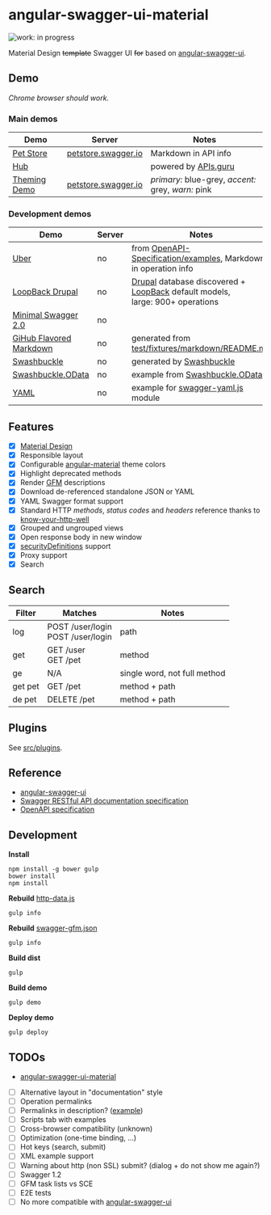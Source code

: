 # angular-swagger-ui-material

![work: in progress](https://img.shields.io/badge/work-in%20progress-orange.svg?style=flat)

Material Design ~~template~~ Swagger UI ~~for~~ based on [angular-swagger-ui](https://github.com/Orange-OpenSource/angular-swagger-ui).

## Demo

*Chrome browser should work.*

### Main demos

| Demo  | Server | Notes |
| --- | --- | --- |
| [Pet Store](http://darosh.github.io/angular-swagger-ui-material) | [petstore.swagger.io](http://petstore.swagger.io) | Markdown in API info |
| [Hub](http://darosh.github.io/angular-swagger-ui-material/hub/) | | powered by [APIs.guru](http://APIs.guru) |
| [Theming Demo](http://darosh.github.io/angular-swagger-ui-material/?primary=blue-grey&accent=grey&warn=pink) | [petstore.swagger.io](http://petstore.swagger.io) | *primary:* blue-grey, *accent:* grey, *warn:* pink |

### Development demos

| Demo  | Server | Notes |
| --- | --- | --- |
| [Uber](http://darosh.github.io/angular-swagger-ui-material/#?url=https://cdn.rawgit.com/OAI/OpenAPI-Specification/master/examples/v2.0/json/uber.json) | no | from [OpenAPI-Specification/examples](https://github.com/OAI/OpenAPI-Specification/blob/master/examples/v2.0/json/uber.json), Markdown in operation info |
| [LoopBack Drupal](http://darosh.github.io/angular-swagger-ui-material/#?url=http://darosh.github.io/angular-swagger-ui-material/swagger-drupal.json) | no | [Drupal](https://www.drupal.org/) database discovered + [LoopBack](http://loopback.io/) default models, <br> large: 900+ operations |
| [Minimal Swagger 2.0](http://darosh.github.io/angular-swagger-ui-material/#?url=http://darosh.github.io/angular-swagger-ui-material/swagger-minimal.json) | no | |
| [GiHub Flavored Markdown](http://darosh.github.io/angular-swagger-ui-material/#?url=http://darosh.github.io/angular-swagger-ui-material/swagger-gfm.json) | no | generated from [test/fixtures/markdown/README.md](https://github.com/darosh/angular-swagger-ui-material/blob/master/test/fixtures/markdown/README.md) |
| [Swashbuckle](http://darosh.github.io/angular-swagger-ui-material/#?url=http://darosh.github.io/angular-swagger-ui-material/swagger-swashbuckle.json) | no | generated by [Swashbuckle](https://github.com/domaindrivendev/Swashbuckle) |
| [Swashbuckle.OData](http://darosh.github.io/angular-swagger-ui-material/#?url=http://darosh.github.io/angular-swagger-ui-material/swagger-swashbuckle-odata.json) | no | example from [Swashbuckle.OData](https://github.com/rbeauchamp/Swashbuckle.OData) |
| [YAML](http://darosh.github.io/angular-swagger-ui-material/#?url=https://apis-guru.github.io/api-models/bbc.com/1.0.0/swagger.yaml) | no | example for [swagger-yaml.js](./src/plugins/before-load/yaml.js) module |

## Features

* [x] [Material Design](https://www.google.com/design/spec/material-design/introduction.html)
* [x] Responsible layout
* [x] Configurable [angular-material](https://material.angularjs.org) theme colors
* [x] Highlight deprecated methods
* [x] Render [GFM](https://help.github.com/articles/working-with-advanced-formatting/) descriptions
* [x] Download de-referenced standalone JSON or YAML
* [x] YAML Swagger format support
* [x] Standard HTTP *methods*, *status codes* and *headers* reference thanks to [know-your-http-well](https://github.com/for-GET/know-your-http-well)
* [x] Grouped and ungrouped views
* [x] Open response body in new window
* [x] [securityDefinitions](http://swagger.io/specification/#securityDefinitionsObject) support
* [x] Proxy support
* [x] Search

## Search

| Filter | Matches | Notes |
| --- | --- | --- |
| log | POST /user/login <br> POST /user/login| path |
| get | GET /user <br> GET /pet | method |
| ge | N/A | single word, not full method |
| get pet | GET /pet | method + path |
| de pet | DELETE /pet | method + path |

## Plugins

See [src/plugins](./src/plugins).

## Reference

* [angular-swagger-ui](https://github.com/Orange-OpenSource/angular-swagger-ui)
* [Swagger RESTful API documentation specification](http://swagger.io/specification/)
* [OpenAPI specification](https://github.com/OAI/OpenAPI-Specification)

## Development

**Install**

```shell
npm install -g bower gulp
bower install
npm install
```

**Rebuild** [http-data.js](./src/services/http-data.js)

```
gulp info
```

**Rebuild** [swagger-gfm.json](./test/fixtures/markdown/swagger-gfm.json)

```
gulp info
```

**Build dist**

```shell
gulp
```

**Build demo**

```shell
gulp demo
```

**Deploy demo**

```shell
gulp deploy
```

## TODOs

* [angular-swagger-ui-material](https://github.com/darosh/angular-swagger-ui-material/search?q=TODO&type=Code&utf8=%E2%9C%93)
* [ ] Alternative layout in "documentation" style
* [ ] Operation permalinks
* [ ] Permalinks in description? ([example](http://darosh.github.io/angular-swagger-ui-material/#?url=https:%2F%2Fapis-guru.github.io%2Fapi-models%2Fimport.io%2F1.0%2Fswagger.json))
* [ ] Scripts tab with examples
* [ ] Cross-browser compatibility (unknown)
* [ ] Optimization (one-time binding, &hellip;)
* [ ] Hot keys (search, submit)
* [ ] XML example support
* [ ] Warning about http (non SSL) submit? (dialog + do not show me again?)
* [ ] Swagger 1.2
* [ ] GFM task lists vs SCE
* [ ] E2E tests
* [ ] No more compatible with [angular-swagger-ui](https://github.com/Orange-OpenSource/angular-swagger-ui)
